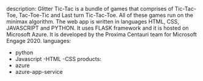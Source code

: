 
description: Glitter Tic-Tac is a bundle of games that comprises of Tic-Tac-Toe, Tac-Toe-Tic and Last turn Tic-Tac-Toe. All of these games run on the minimax algorithm. The web app is written in languages HTML, CSS, JAVASCRIPT and PYTHON. It uses FLASK framework and it is hosted on Microsoft Azure. It is developed by the Proxima Centauri team for Microsoft Engage 2020. 
languages:
- python
- Javascript
-HTML
-CSS
products:
- azure
- azure-app-service


